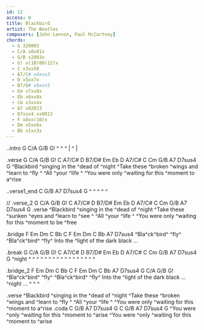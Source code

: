 ```yaml
---
id: 12
access: 0
title: Blackbird
artist: The Beatles
composers: [John Lennon, Paul McCartney]
chords:
  - G 320003
  - C/A x0x01x
  - G/B x2003x
  - G! x(10)00(12)x
  - C x3xx50
  - A7/C# x4xxx3
  - D x5xx7x
  - B7/D# x6xxx5
  - Em x7xx8x
  - Eb x6xx8x
  - Cm x3xx4x
  - A7 x02023
  - D7sus4 xx0013
  - F x8xx(10)x
  - Dm x5xx6x
  - Bb x1xx3x
---
```

..intro G C/A G/B G!
^ ^ ^ | ^ |
 
.verse G C/A G/B G! C A7/C# D B7/D# Em Eb D A7/C# C Cm G/B A7 D7sus4 G
^Blackbird ^singing in the ^dead of ^night 
^Take these ^broken ^wings and ^learn to ^fly ^ 
^All ^your ^life ^ 
^You were only ^waiting for this ^moment to a^rise 

..verse1_end  C G/B A7 D7sus4 G
^ ^ ^ ^ ^

// .verse_2 G C/A G/B G! C A7/C# D B7/D# Em Eb D A7/C# C Cm G/B A7 D7sus4 G
.verse
^Blackbird ^singing in the ^dead of ^night 
^Take these ^sunken ^eyes and ^learn to ^see ^ 
^All ^your ^life ^ 
^You were only ^waiting for this ^moment to be ^free 

.bridge F Em Dm C Bb C F Em Dm C Bb A7 D7sus4
^Bla^ck^bird^ ^fly^   ^Bla^ck^bird^ ^fly^
Into the ^light of the dark black ...

.break  G C/A G/B G! C A7/C# D B7/D# Em Eb D A7/C# C Cm G/B A7 D7sus4 G
^night ^ ^ ^   ^ ^ ^ ^  ^ ^  ^ ^ ^  ^  ^  ^  ^  ^ 

.bridge_2 F Em Dm C Bb C F Em Dm C Bb A7 D7sus4 G C/A G/B G!
^Bla^ck^bird^ ^fly^   ^Bla^ck^bird^ ^fly^ 
Into the ^light of the dark black ...
^night ... ^ ^ ^ 

.verse
^Blackbird ^singing in the ^dead of ^night 
^Take these ^broken ^wings and ^learn to ^fly ^ 
^All ^your ^life ^
^You were only ^waiting for this ^moment to a^rise 
.coda C G/B A7 D7sus4 G C G/B A7 D7sus4 G
^You were ^only ^waiting for this ^moment to ^arise 
^You were ^only ^waiting for this ^moment to ^arise 